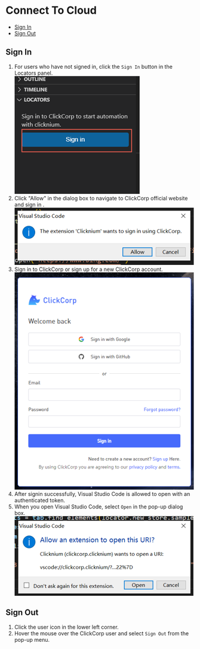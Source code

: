 # Connect To Cloud<!-- {docsify-ignore-all} -->

  - [Sign In](#sign-in)
  - [Sign Out](#sign-out)

## Sign In
1. For users who have not signed in, click the `Sign In` button in the Locators panel.  
   ![vscode sign in](../../img/vscode-sign-in.png)
2. Click "Allow" in the dialog box to navigate to ClickCorp official website and sign in .  
   ![confirm dialog](../../img/vscode-sign-in-dialog.png)
3. Sign in to ClickCorp or sign up for a new ClickCorp account.  
   ![clickcorp site](../../img/vscode-clickcorp-site.png)
4. After signin successfully, Visual Studio Code is allowed to open with an authenticated token.  
5. When you open Visual Studio Code, select `Open` in the pop-up dialog box.  
   ![clickcorp site](../../img/vscode-open-uri.png)

## Sign Out
1. Click the user icon in the lower left corner.  
2. Hover the mouse over the ClickCorp user and select `Sign Out` from the pop-up menu.  